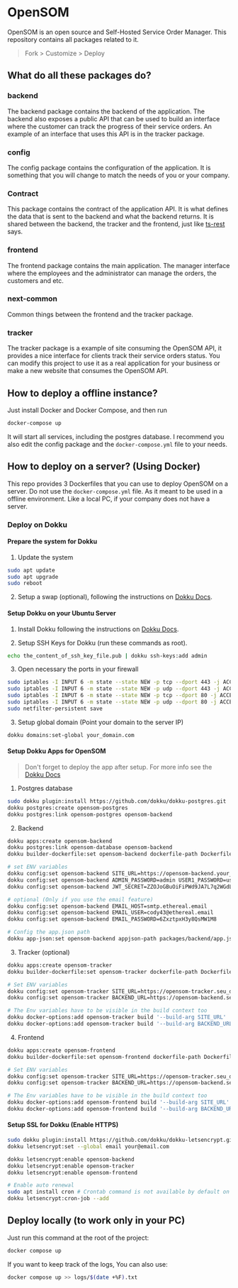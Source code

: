 # OpenSOM

OpenSOM is an open source and Self-Hosted Service Order Manager. This repository contains all packages related to it.

> Fork > Customize > Deploy

## What do all these packages do?

### backend

The backend package contains the backend of the application. The backend also exposes a public API that can be used to build an interface where the customer can track the progress of their service orders. An example of an interface that uses this API is in the tracker package.

### config

The config package contains the configuration of the application. It is something that you will change to match the needs of you or your company.

### Contract

This package contains the contract of the application API. It is what defines the data that is sent to the backend and what the backend returns. It is shared between the backend, the tracker and the frontend, just like [ts-rest](https://ts-rest.com/docs/core/) says.

### frontend

The frontend package contains the main application. The manager interface where the employees and the administrator can manage the orders, the customers and etc.

### next-common

Common things between the frontend and the tracker package.

### tracker

The tracker package is a example of site consuming the OpenSOM API, it provides a nice interface for clients track their service orders status. You can modify this project to use it as a real application for your business or make a new website that consumes the OpenSOM API.

## How to deploy a offline instance?

Just install Docker and Docker Compose, and then run

```sh
docker-compose up
```

It will start all services, including the postgres database. I recommend you also edit the config package and the `docker-compose.yml` file to your needs.

## How to deploy on a server? (Using Docker)

This repo provides 3 Dockerfiles that you can use to deploy OpenSOM on a server. Do not use the `docker-compose.yml` file. As it meant to be used in a offline environment. Like a local PC, if your company does not have a server.

### Deploy on Dokku

#### Prepare the system for Dokku

1. Update the system

```sh
sudo apt update
sudo apt upgrade
sudo reboot
```

2. Setup a swap (optional), following the instructions on [Dokku Docs](https://dokku.com/docs/getting-started/advanced-installation/?h=swap#vms-with-less-than-1-gb-of-memory).

#### Setup Dokku on your Ubuntu Server

1. Install Dokku following the instructions on [Dokku Docs](https://dokku.com/docs/getting-started/installation/).

2. Setup SSH Keys for Dokku (run these commands as root).

```sh
echo the_content_of_ssh_key_file.pub | dokku ssh-keys:add admin
```

3. Open necessary the ports in your firewall

```sh
sudo iptables -I INPUT 6 -m state --state NEW -p tcp --dport 443 -j ACCEPT
sudo iptables -I INPUT 6 -m state --state NEW -p udp --dport 443 -j ACCEPT
sudo iptables -I INPUT 6 -m state --state NEW -p tcp --dport 80 -j ACCEPT
sudo iptables -I INPUT 6 -m state --state NEW -p udp --dport 80 -j ACCEPT
sudo netfilter-persistent save
```

3. Setup global domain (Point your domain to the server IP)

```sh
dokku domains:set-global your_domain.com
```

#### Setup Dokku Apps for OpenSOM

> Don't forget to deploy the app after setup. For more info see the [Dokku Docs](https://dokku.com/docs/deployment/application-deployment/?h=#deploy-the-app)

1. Postgres database

```sh
sudo dokku plugin:install https://github.com/dokku/dokku-postgres.git
dokku postgres:create opensom-postgres
dokku postgres:link opensom-postgres opensom-backend
```

2. Backend

```sh
dokku apps:create opensom-backend
dokku postgres:link opensom-database opensom-backend
dokku builder-dockerfile:set opensom-backend dockerfile-path Dockerfile.backend

# set ENV variables
dokku config:set opensom-backend SITE_URL=https://opensom-backend.your_domain.com
dokku config:set opensom-backend ADMIN_PASSWORD=admin USER1_PASSWORD=user1 USER2_PASSWORD=user2
dokku config:set opensom-backend JWT_SECRET=ZZOJoGBuOiFiPWd9JA7L7q2WGdLBgF2RR4tX5PEbZWs

# optional (Only if you use the email feature)
dokku config:set opensom-backend EMAIL_HOST=smtp.ethereal.email
dokku config:set opensom-backend EMAIL_USER=cody43@ethereal.email
dokku config:set opensom-backend EMAIL_PASSWORD=6ZxztpxH3y8QsMW1M8

# Config the app.json path
dokku app-json:set opensom-backend appjson-path packages/backend/app.json
```

3. Tracker (optional)

```sh
dokku apps:create opensom-tracker
dokku builder-dockerfile:set opensom-tracker dockerfile-path Dockerfile.tracker

# Set ENV variables
dokku config:set opensom-tracker SITE_URL=https://opensom-tracker.seu_dominio.com
dokku config:set opensom-tracker BACKEND_URL=https://opensom-backend.seu_dominio.com

# The Env variables have to be visible in the build context too
dokku docker-options:add opensom-tracker build '--build-arg SITE_URL'
dokku docker-options:add opensom-tracker build '--build-arg BACKEND_URL'
```

4. Frontend

```sh
dokku apps:create opensom-frontend
dokku builder-dockerfile:set opensom-frontend dockerfile-path Dockerfile.frontend

# Set ENV variables
dokku config:set opensom-tracker SITE_URL=https://opensom-tracker.seu_dominio.com
dokku config:set opensom-tracker BACKEND_URL=https://opensom-backend.seu_dominio.com

# The Env variables have to be visible in the build context too
dokku docker-options:add opensom-frontend build '--build-arg SITE_URL'
dokku docker-options:add opensom-frontend build '--build-arg BACKEND_URL'
```

#### Setup SSL for Dokku (Enable HTTPS)

```sh
sudo dokku plugin:install https://github.com/dokku/dokku-letsencrypt.git
dokku letsencrypt:set --global email your@email.com

dokku letsencrypt:enable opensom-backend
dokku letsencrypt:enable opensom-tracker
dokku letsencrypt:enable opensom-frontend

# Enable auto renewal
sudo apt install cron # Crontab command is not available by default on Ubuntu server minimal
dokku letsencrypt:cron-job --add
```

## Deploy locally (to work only in your PC)

Just run this command at the root of the project:

```sh
docker compose up
```

If you want to keep track of the logs, You can also use:

```sh
docker compose up >> logs/$(date +%F).txt
```
